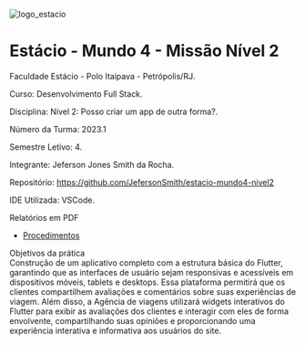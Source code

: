 ![logo_estacio](https://github.com/JefersonSmith/estacio-mundo3-nivel1/assets/123952270/06e97046-048c-44b8-bd22-3dbd7963e864)

<h1>Estácio - Mundo 4 - Missão Nível 2</h1>



Faculdade Estácio - Polo Itaipava - Petrópolis/RJ.
 
Curso: Desenvolvimento Full Stack.
 
Disciplina: Nível 2: Posso criar um app de outra forma?.
 
Número da Turma: 2023.1
 
Semestre Letivo: 4.

Integrante: Jeferson Jones Smith da Rocha.

Repositório: https://github.com/JefersonSmith/estacio-mundo4-nivel2

IDE Utilizada: VSCode.

Relatórios em PDF
* [Procedimentos](https://github.com/JefersonSmith/estacio-mundo4-nivel2/blob/main/Procedimento%20Missao%202.pdf)






Objetivos da prática <br>
Construção de um aplicativo completo com a
estrutura básica do Flutter, garantindo que as interfaces de usuário sejam
responsivas e acessíveis em dispositivos móveis, tablets e desktops. Essa
plataforma permitirá que os clientes compartilhem avaliações e
comentários sobre suas experiências de viagem. Além disso, a Agência de
viagens utilizará widgets interativos do Flutter para exibir as avaliações dos
clientes e interagir com eles de forma envolvente, compartilhando suas
opiniões e proporcionando uma experiência interativa e informativa aos
usuários do site.
